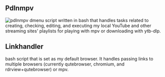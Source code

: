 ## Pdlnmpv 
![pdlnmpv](https://github.com/duartqx/images/blob/main/pdlnmpv.png?raw=true "pdlnmpv")
dmenu script written in bash that handles tasks related to creating, checking, editing, and executing my local YouTube and other streaming sites' playlists for playing with mpv or downloading with ytb-dlp.

## Linkhandler 
bash script that is set as my default browser. It handles passing links to multiple browsers (currently qutebrowser, chromium, and rdrview+qutebrowser) or mpv.
